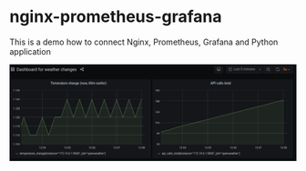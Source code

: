 # nginx-prometheus-grafana
This is a demo how to connect Nginx, Prometheus, Grafana and Python application

![image](grafana\20200807_135600.PNG)